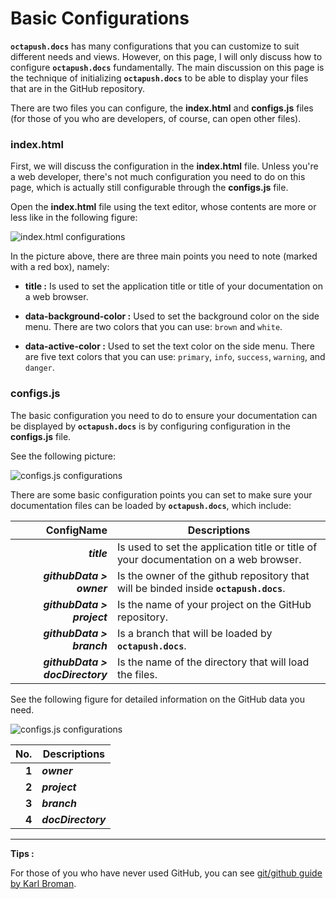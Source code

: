 # Basic Configurations

**`octapush.docs`** has many configurations that you can customize to suit different needs and views. However, on this page, I will only discuss how to configure **`octapush.docs`** fundamentally. The main discussion on this page is the technique of initializing **`octapush.docs`** to be able to display your files that are in the GitHub repository.

There are two files you can configure, the **index.html** and **configs.js** files (for those of you who are developers, of course, can open other files).

### **index.html**
First, we will discuss the configuration in the **index.html** file. Unless you're a web developer, there's not much configuration you need to do on this page, which is actually still configurable through the **configs.js** file.

Open the **index.html** file using the text editor, whose contents are more or less like in the following figure:

![index.html configurations](https://cdn.rawgit.com/octapush/documentations/38bc0041/octapush.docs/00.ASSETS/images/index-html-configurations.png)

In the picture above, there are three main points you need to note (marked with a red box), namely:

- **title :** Is used to set the application title or title of your documentation on a web browser.

- **data-background-color :** Used to set the background color on the side menu. There are two colors that you can use: `brown` and `white`.

- **data-active-color :** Used to set the text color on the side menu. There are five text colors that you can use: `primary`, `info`, `success`, `warning`, and `danger`.

### **configs.js**
The basic configuration you need to do to ensure your documentation can be displayed by **`octapush.docs`** is by configuring configuration in the **configs.js** file.

See the following picture:

![configs.js configurations](https://cdn.rawgit.com/octapush/documentations/38bc0041/octapush.docs/00.ASSETS/images/configs-js-basic-conf.png)

There are some basic configuration points you can set to make sure your documentation files can be loaded by **`octapush.docs`**, which include:

ConfigName                      | Descriptions
------------------------------: | ------------
_**title**_                     | Is used to set the application title or title of your documentation on a web browser.
_**githubData > owner**_        | Is the owner of the github repository that will be binded inside **`octapush.docs`**.
_**githubData > project**_      | Is the name of your project on the GitHub repository.
_**githubData > branch**_       | Is a branch that will be loaded by **`octapush.docs`**.
_**githubData > docDirectory**_ | Is the name of the directory that will load the files.

See the following figure for detailed information on the GitHub data you need.

![configs.js configurations](https://cdn.rawgit.com/octapush/documentations/38bc0041/octapush.docs/00.ASSETS/images/github-octadoc-repository.png)


No.   | Descriptions
----: | ------------
**1** | _**owner**_
**2** | _**project**_
**3** | _**branch**_
**4** | _**docDirectory**_

----
**Tips :**

For those of you who have never used GitHub, you can see  [git/github guide by Karl Broman](http://kbroman.org/github_tutorial/).